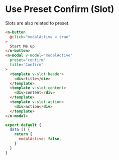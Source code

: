 # Use Preset Confirm (Slot)
Slots are also related to preset.
```html
<n-button
  @click="modalActive = true"
>
  Start Me up
</n-button>
<n-modal v-model="modalActive" 
  preset="confirm"
  title="Confirm"
>
  <template v-slot:header>
    <div>title</div>
  </template>
  <template v-slot:content>
    <div>content</div>
  </template>
  <template v-slot:action>
    <div>action</div>
  </template>
</n-modal>
```
```js
export default {
  data () {
    return {
      modalActive: false,
    }
  }
}
```